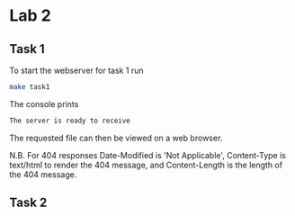 # Lab 2


## Task 1

To start the webserver for task 1 run
```bash
make task1
```
The console prints
```bash
The server is ready to receive 
```
The requested file can then be viewed on a web browser.

N.B. For 404 responses Date-Modified is 'Not Applicable', Content-Type is text/html to render the 404 message, and Content-Length is the length of the 404 message.  
## Task 2